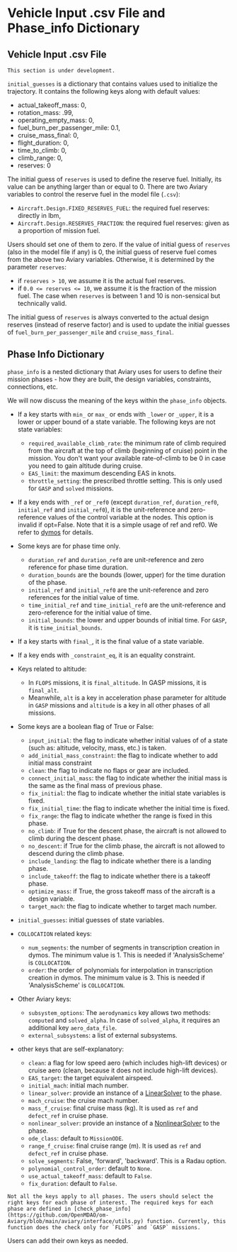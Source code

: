 # Vehicle Input .csv File and Phase_info Dictionary

## Vehicle Input .csv File

```{note}
This section is under development.
```

`initial_guesses` is a dictionary that contains values used to initialize the trajectory. It contains the following keys along with default values:

- actual_takeoff_mass: 0,
- rotation_mass: .99,
- operating_empty_mass: 0,
- fuel_burn_per_passenger_mile: 0.1,
- cruise_mass_final: 0,
- flight_duration: 0,
- time_to_climb: 0,
- climb_range: 0,
- reserves: 0

The initial guess of `reserves` is used to define the reserve fuel. Initially, its value can be anything larger than or equal to 0. There are two Aviary variables to control the reserve fuel in the model file (`.csv`):
- `Aircraft.Design.FIXED_RESERVES_FUEL`: the required fuel reserves: directly in lbm,
- `Aircraft.Design.RESERVES_FRACTION`: the required fuel reserves: given as a proportion of mission fuel.

Users should set one of them to zero. If the value of initial guess of `reserves` (also in the model file if any) is 0, the initial guess of reserve fuel comes from the above two Aviary variables. Otherwise, it is determined by the parameter `reserves`:
- if `reserves > 10`, we assume it is the actual fuel reserves.
- if `0.0 <= reserves <= 10`, we assume it is the fraction of the mission fuel. The case when `reserves` is between 1 and 10 is non-sensical but technically valid.

The initial guess of `reserves` is always converted to the actual design reserves (instead of reserve factor) and is used to update the initial guesses of `fuel_burn_per_passenger_mile` and `cruise_mass_final`.

## Phase Info Dictionary

`phase_info` is a nested dictionary that Aviary uses for users to define their mission phases - how they are built, the design variables, constraints, connections, etc.

We will now discuss the meaning of the keys within the `phase_info` objects.

- If a key starts with `min_` or `max_` or ends with `_lower` or `_upper`, it is a lower or upper bound of a state variable. The following keys are not state variables:
  - `required_available_climb_rate`: the minimum rate of climb required from the aircraft at the top of climb (beginning of cruise) point in the mission. You don't want your available rate-of-climb to be 0 in case you need to gain altitude during cruise.
  - `EAS_limit`: the maximum descending EAS in knots.
  - `throttle_setting`: the prescribed throttle setting. This is only used for `GASP` and `solved` missions.
- If a key ends with `_ref` or `_ref0` (except `duration_ref`, `duration_ref0`, `initial_ref` and `initial_ref0`), it is the unit-reference and zero-reference values of the control variable at the nodes. This option is invalid if opt=False. Note that it is a simple usage of  ref and ref0. We refer to [dymos](https://openmdao.github.io/dymos/api/phase_api.html?highlight=ref0#add-state) for details.
- Some keys are for phase time only.
  - `duration_ref` and `duration_ref0` are unit-reference and zero reference for phase time duration.
  - `duration_bounds` are the bounds (lower, upper) for the time duration of the phase.
  - `initial_ref` and `initial_ref0` are the unit-reference and zero references for the initial value of time.
  - `time_initial_ref` and `time_initial_ref0` are the unit-reference and zero-reference for the initial value of time.
  - `initial_bounds`: the lower and upper bounds of initial time. For `GASP`, it is `time_initial_bounds`.
- If a key starts with `final_`, it is the final value of a state variable.
- If a key ends with `_constraint_eq`, it is an equality constraint.

- Keys related to altitude:
  - In `FLOPS` missions, it is `final_altitude`. In GASP missions, it is `final_alt`.
  - Meanwhile, `alt` is a key in acceleration phase parameter for altitude in `GASP` missions and `altitude` is a key in all other phases of all missions.

- Some keys are a boolean flag of True or False:
  - `input_initial`: the flag to indicate whether initial values of of a state (such as: altitude, velocity, mass, etc.) is taken.
  - `add_initial_mass_constraint`: the flag to indicate whether to add initial mass constraint
  - `clean`: the flag to indicate no flaps or gear are included.
  - `connect_initial_mass`: the flag to indicate whether the initial mass is the same as the final mass of previous phase.
  - `fix_initial`: the flag to indicate whether the initial state variables is fixed.
  - `fix_initial_time`: the flag to indicate whether the initial time is fixed.
  - `fix_range`: the flag to indicate whether the range is fixed in this phase.
  - `no_climb`: if True for the descent phase, the aircraft is not allowed to climb during the descent phase.
  - `no_descent`: if True for the climb phase, the aircraft is not allowed to descend during the climb phase.
  - `include_landing`: the flag to indicate whether there is a landing phase.
  - `include_takeoff`: the flag to indicate whether there is a takeoff phase.
  - `optimize_mass`: if True, the gross takeoff mass of the aircraft is a design variable.
  - `target_mach`: the flag to indicate whether to target mach number.
- `initial_guesses`: initial guesses of state variables.
- `COLLOCATION` related keys:
  - `num_segments`: the number of segments in transcription creation in dymos. The minimum value is 1. This is needed if 'AnalysisScheme' is `COLLOCATION`.
  - `order`: the order of polynomials for interpolation in transcription creation in dymos. The minimum value is 3. This is needed if 'AnalysisScheme' is `COLLOCATION`.
- Other Aviary keys:
  - `subsystem_options`: The `aerodynamics` key allows two methods: `computed` and `solved_alpha`. In case of `solved_alpha`, it requires an additional key `aero_data_file`.
  - `external_subsystems`: a list of external subsystems.
- other keys that are self-explanatory:
  - `clean`: a flag for low speed aero (which includes high-lift devices) or cruise aero (clean, because it does not include high-lift devices).
  - `EAS_target`: the target equivalent airspeed.
  - `initial_mach`: initial mach number.
  - `linear_solver`:  provide an instance of a [LinearSolver](https://openmdao.org/newdocs/versions/latest/features/core_features/controlling_solver_behavior/set_solvers.html) to the phase.
  - `mach_cruise`: the cruise mach number.
  - `mass_f_cruise`: final cruise mass (kg). It is used as `ref` and `defect_ref` in cruise phase.
  - `nonlinear_solver`: provide an instance of a [NonlinearSolver](https://openmdao.org/newdocs/versions/latest/features/core_features/controlling_solver_behavior/set_solvers.html) to the phase.
  - `ode_class`: default to `MissionODE`.
  - `range_f_cruise`: final cruise range (m). It is used as `ref` and `defect_ref` in cruise phase.
  - `solve_segments`: False, 'forward', 'backward'. This is a Radau option.
  - `polynomial_control_order`: default to `None`.
  - `use_actual_takeoff_mass`: default to `False`.
  - `fix_duration`: default to `False`.

```{note}
Not all the keys apply to all phases. The users should select the right keys for each phase of interest. The required keys for each phase are defined in [check_phase_info](https://github.com/OpenMDAO/om-Aviary/blob/main/aviary/interface/utils.py) function. Currently, this function does the check only for `FLOPS` and `GASP` missions.
```

Users can add their own keys as needed.
